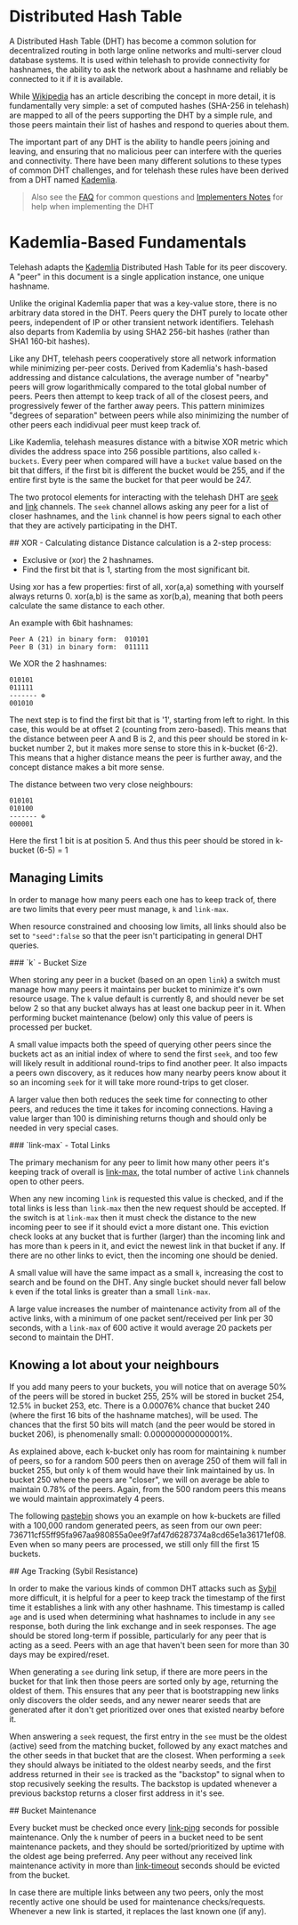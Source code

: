 Distributed Hash Table
======================

A Distributed Hash Table (DHT) has become a common solution for decentralized routing in both large online networks and multi-server cloud database systems.  It is used within telehash to provide connectivity for hashnames, the ability to ask the network about a hashname and reliably be connected to it if it is available.

While [Wikipedia](http://en.wikipedia.org/wiki/Distributed_hash_table) has an article describing the concept in more detail, it is fundamentally very simple: a set of computed hashes (SHA-256 in telehash) are mapped to all of the peers supporting the DHT by a simple rule, and those peers maintain their list of hashes and respond to queries about them.

The important part of any DHT is the ability to handle peers joining and leaving, and ensuring that no malicious peer can interfere with the queries and connectivity.  There have been many different solutions to these types of common DHT challenges, and for telehash these rules have been derived from a DHT named [Kademlia][].

> Also see the [FAQ](faq.md#dht) for common questions and [Implementers Notes](implementers.mddhts) for help when implementing the DHT

# Kademlia-Based Fundamentals

Telehash adapts the [Kademlia][] Distributed Hash Table for its peer discovery. A "peer" in this document is a single application instance, one unique hashname.

Unlike the original Kademlia paper that was a key-value store, there is no arbitrary data stored in the DHT. Peers query the DHT purely to locate other peers, independent of IP or other transient network identifiers. Telehash also departs from Kademlia by using SHA2 256-bit hashes (rather than SHA1 160-bit hashes).

Like any DHT, telehash peers cooperatively store all network information while minimizing per-peer costs. Derived from Kademlia's hash-based addressing and distance calculations, the average number of "nearby" peers will grow logarithmically compared to the total global number of peers. Peers then attempt to keep track of all of the closest peers, and progressively fewer of the farther away peers. This pattern minimizes "degrees of separation" between peers while also minimizing the number of other peers each indidivual peer must keep track of.

Like Kademlia, telehash measures distance with a bitwise XOR metric which divides the address space into 256 possible partitions, also called `k-buckets`.  Every peer when compared will have a `bucket` value based on the bit that differs, if the first bit is different the bucket would be 255, and if the entire first byte is the same the bucket for that peer would be 247.

The two protocol elements for interacting with the telehash DHT are [seek](switch.md#seek) and [link](switch.md#link) channels.  The `seek` channel allows asking any peer for a list of closer hashnames, and the `link` channel is how peers signal to each other that they are actively participating in the DHT.

<a name="distance" />
## XOR - Calculating distance
Distance calculation is a 2-step process:

   - Exclusive or (xor) the 2 hashnames.
   - Find the first bit that is 1, starting from the most significant bit.

Using xor has a few properties: first of all, xor(a,a) something with yourself always returns 0. xor(a,b) is the same
as xor(b,a), meaning that both peers calculate the same distance to each other.

An example with 6bit hashnames:

    Peer A (21) in binary form:  010101
    Peer B (31) in binary form:  011111


We XOR the 2 hashnames:

    010101
    011111
    ------- ⊕
    001010

The next step is to find the first bit that is '1', starting from left to right. In this case, this would be at offset
2 (counting from zero-based). This means that the distance between peer A and B is 2, and this peer should be stored in
k-bucket number 2, but it makes more sense to store this in k-bucket (6-2). This means that a higher distance means the
peer is further away, and the concept distance makes a bit more sense.

The distance between two very close neighbours:

    010101
    010100
    ------- ⊕
    000001

Here the first 1 bit is at position 5. And thus this peer should be stored in k-bucket (6-5) = 1


## Managing Limits

In order to manage how many peers each one has to keep track of, there are two limits that every peer must manage, `k` and `link-max`.

When resource constrained and choosing low limits, all links should also be set to `"seed":false` so that the peer isn't participating in general DHT queries.

<a name="k" />
### `k` - Bucket Size

When storing any peer in a bucket (based on an open `link`) a switch must manage how many peers it maintains per bucket to minimize it's own resource usage.  The `k` value default is currently 8, and should never be set below 2 so that any bucket always has at least one backup peer in it.  When performing bucket maintenance (below) only this value of peers is processed per bucket.

A small value impacts both the speed of querying other peers since the buckets act as an initial index of where to send the first `seek`, and too few will likely result in additional round-trips to find another peer.  It also impacts a peers own discovery, as it reduces how many nearby peers know about it so an incoming `seek` for it will take more round-trips to get closer.  

A larger value then both reduces the seek time for connecting to other peers, and reduces the time it takes for incoming connections.  Having a value larger than 100 is diminishing returns though and should only be needed in very special cases.

<a name="link-max" />
### `link-max` - Total Links

The primary mechanism for any peer to limit how many other peers it's keeping track of overall is [link-max](implementers.md#defaults), the total number of active `link` channels open to other peers. 

When any new incoming `link` is requested this value is checked, and if the total links is less than `link-max` then the new request should be accepted.  If the switch is at `link-max` then it must check the distance to the new incoming peer to see if it should evict a more distant one.  This eviction check looks at any bucket that is further (larger) than the incoming link and has more than `k` peers in it, and evict the newest link in that bucket if any.  If there are no other links to evict, then the incoming one should be denied.

A small value will have the same impact as a small `k`, increasing the cost to search and be found on the DHT. Any single bucket should never fall below `k` even if the total links is greater than a small `link-max`.

A large value increases the number of maintenance activity from all of the active links, with a minimum of one packet sent/received per link per 30 seconds, with a `link-max` of 600 active it would average 20 packets per second to maintain the DHT.

## Knowing a lot about your neighbours
If you add many peers to your buckets, you will notice that on average 50% of the peers will be stored in bucket 255, 25%
will be stored in bucket 254, 12.5% in bucket 253, etc. There is a 0.00076% chance that bucket 240 (where the first 16 bits of the hashname matches), will be used. The chances that the first 50 bits will match (and the peer would be stored in bucket 206), is phenomenally small: 0.000000000000001%.

As explained above, each k-bucket only has room for maintaining `k` number of peers, so for a random 500 peers then on average 250 of them will fall in bucket 255, but only `k` of them would have their link maintained by us. In bucket 250 where the peers are "closer", we will on average be able to maintain 0.78% of the peers. Again, from the 500 random peers this means we would maintain approximately 4 peers.

The following [pastebin][] shows you an example on how k-buckets are filled with a 100,000
random generated peers, as seen from our own peer: 736711cf55ff95fa967aa980855a0ee9f7af47d6287374a8cd65e1a36171ef08.
Even when so many peers are processed, we still only fill the first 15 buckets.

<a name="age" />
## Age Tracking (Sybil Resistance)

In order to make the various kinds of common DHT attacks such as [Sybil](https://en.wikipedia.org/wiki/Sybil_attack) more difficult, it is helpful for a peer to keep track the timestamp of the first time it establishes a link with any other hashname.  This timestamp is called `age` and is used when determining what hashnames to include in any `see` response, both during the link exchange and in seek responses.  The age should be stored long-term if possible, particularly for any peer that is acting as a seed.  Peers with an age that haven't been seen for more than 30 days may be expired/reset.

When generating a `see` during link setup, if there are more peers in the bucket for that link then those peers are sorted only by age, returning the oldest of them.  This ensures that any peer that is bootstrapping new links only discovers the older seeds, and any newer nearer seeds that are generated after it don't get prioritized over ones that existed nearby before it.

When answering a `seek` request, the first entry in the `see` must be the oldest (active) seed from the matching bucket, followed by any exact matches and the other seeds in that bucket that are the closest. When performing a `seek` they should always be initiated to the oldest nearby seeds, and the first address returned in their `see` is tracked as the "backstop" to signal when to stop recusively seeking the results.  The backstop is updated whenever a previous backstop returns a closer first address in it's see.

<a name="maintenance" />
## Bucket Maintenance

Every bucket must be checked once every [link-ping](implementers.md#defaults) seconds for possible maintenance. Only the `k` number of peers in a bucket need to be sent maintenance packets, and they should be sorted/prioritized by uptime with the oldest age being preferred.  Any peer without any received link maintenance activity in more than [link-timeout](implementers.md#defaults) seconds should be evicted from the bucket.

In case there are multiple links between any two peers, only the most recently active one should be used for maintenance checks/requests.  Whenever a new link is started, it replaces the last known one (if any).


[pastebin]: http://pastebin.com/0mBr3D8V
[kademlia]: references.md
